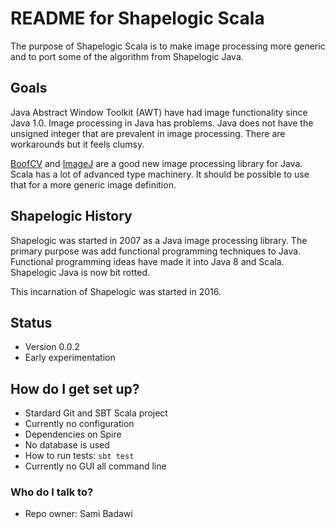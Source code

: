 # README for Shapelogic Scala #

The purpose of Shapelogic Scala is to make image processing more generic 
and to port some of the algorithm from Shapelogic Java.

## Goals ##

Java Abstract Window Toolkit (AWT) have had image functionality since Java 1.0.
Image processing in Java has problems.
Java does not have the unsigned integer that are prevalent in image processing.
There are workarounds but it feels clumsy.

[BoofCV](http://boofcv.org) and [ImageJ](https://imagej.nih.gov/ij/features.html)
are a good new image processing library for Java.
Scala has a lot of advanced type machinery. 
It should be possible to use that for a more generic image definition.

## Shapelogic History ##

Shapelogic was started in 2007 as a Java image processing library.
The primary purpose was add functional programming techniques to Java.
Functional programming ideas have made it into Java 8 and Scala.
Shapelogic Java is now bit rotted. 

This incarnation of Shapelogic was started in 2016. 

## Status ##

* Version 0.0.2
* Early experimentation

## How do I get set up? ##

* Stardard Git and SBT Scala project
* Currently no configuration
* Dependencies on Spire
* No database is used
* How to run tests: ```sbt test```
* Currently no GUI all command line

### Who do I talk to? ###

* Repo owner: Sami Badawi
